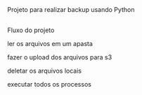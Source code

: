 ##

Projeto para realizar backup usando Python

##

Fluxo do projeto

ler os arquivos em um apasta

fazer o upload dos arquivos para s3

deletar os arquivos locais

executar todos os processos
